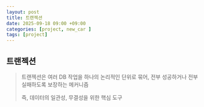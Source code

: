```yaml
---
layout: post
title: 트랜젝션
date: 2025-09-18 09:00 +09:00
categories: [project, new_car ]
tags: [project]
---
```


## 트랜젝션

> 트랜젝션은 여러 DB 작업을 하나의 논리적인 단위로 묶어, 전부 성공하거나 전부 실패하도록 보장하는 메커니즘
> 
> 즉, 데이터의 일관성, 무결성을 위한 핵심 도구

<br>